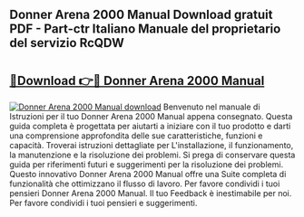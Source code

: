 ## Donner Arena 2000 Manual Download gratuit PDF - Part-ctr Italiano Manuale del proprietario del servizio RcQDW

# <h2><a href="http://dfdd6wg.blite.top/?on=Donner+Arena+2000+Manual">🔗Download 👉🔴 Donner Arena 2000 Manual</a></h2>

[![Donner Arena 2000 Manual download](https://i.imgur.com/lujVjoI.png)](http://dfdd6wg.blite.top/?on=Donner+Arena+2000+Manual)
Benvenuto nel manuale di Istruzioni per il tuo Donner Arena 2000 Manual appena consegnato. Questa guida completa è progettata per aiutarti a iniziare con il tuo prodotto e darti una comprensione approfondita delle sue caratteristiche, funzioni e capacità. Troverai istruzioni dettagliate per L'installazione, il funzionamento, la manutenzione e la risoluzione dei problemi. Si prega di conservare questa guida per riferimenti futuri e suggerimenti per la risoluzione dei problemi. Questo innovativo Donner Arena 2000 Manual offre una Suite completa di funzionalità che ottimizzano il flusso di lavoro. Per favore condividi i tuoi pensieri Donner Arena 2000 Manual. Il tuo Feedback è inestimabile per noi. Per favore condividi i tuoi pensieri e suggerimenti.
